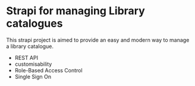 # Strapi for managing Library catalogues

This strapi project is aimed to provide an easy and modern way to manage a library
catalogue.

- REST API
- customisability
- Role-Based Access Control
- Single Sign On
